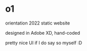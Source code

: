 # o1
orientation 2022 static website 

designed in Adobe XD, hand-coded 

pretty nice UI if I do say so myself :D
